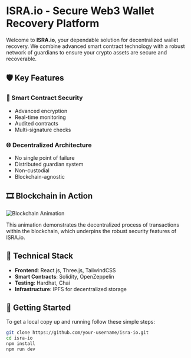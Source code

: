 # ISRA.io - Secure Web3 Wallet Recovery Platform


Welcome to **ISRA.io**, your dependable solution for decentralized wallet recovery. We combine advanced smart contract technology with a robust network of guardians to ensure your crypto assets are secure and recoverable.


## 🛡️ Key Features

### 🔐 Smart Contract Security
- Advanced encryption
- Real-time monitoring
- Audited contracts
- Multi-signature checks

### 🌐 Decentralized Architecture
- No single point of failure
- Distributed guardian system
- Non-custodial
- Blockchain-agnostic

## 🎞️ Blockchain in Action

![Blockchain Animation](https://your-gif-url.com/blockchain-animation.gif)

This animation demonstrates the decentralized process of transactions within the blockchain, which underpins the robust security features of ISRA.io.

## 🧰 Technical Stack

- **Frontend**: React.js, Three.js, TailwindCSS
- **Smart Contracts**: Solidity, OpenZeppelin
- **Testing**: Hardhat, Chai
- **Infrastructure**: IPFS for decentralized storage

## 🚀 Getting Started

To get a local copy up and running follow these simple steps:

```bash
git clone https://github.com/your-username/isra-io.git
cd isra-io
npm install
npm run dev
